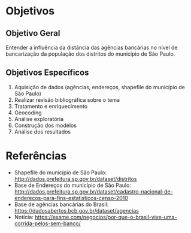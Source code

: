 # Objetivos
## Objetivo Geral
Entender a influência da distância das agências bancárias no nível de bancarização da população dos distritos do município de São Paulo.

## Objetivos Específicos
1. Aquisição de dados (agências, endereços, shapefile do município de São Paulo)
2. Realizar revisão bibliográfica sobre o tema
3. Tratamento e enriquecimento
4. Geocoding
5. Análise exploratória
6. Construção dos modelos
7. Análise dos resultados

# Referências

- Shapefile do município de São Paulo: http://dados.prefeitura.sp.gov.br/dataset/distritos
- Base de Endereços do município de São Paulo: http://dados.prefeitura.sp.gov.br/dataset/cadastro-nacional-de-enderecos-para-fins-estatisticos-censo-2010
- Base de agências bancárias do Brasil: https://dadosabertos.bcb.gov.br/dataset/agencias
- Notícia: https://exame.com/negocios/por-que-o-brasil-vive-uma-corrida-pelos-sem-banco/
